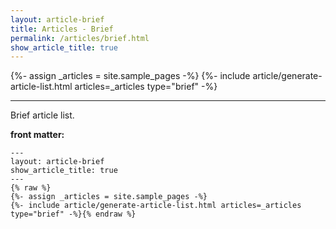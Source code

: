 ```yaml
---
layout: article-brief
title: Articles - Brief
permalink: /articles/brief.html
show_article_title: true
---
```


<!-- <div class="article__content" markdown="1"> -->

{%- assign _articles = site.sample_pages -%}
{%- include article/generate-article-list.html articles=_articles type="brief" -%}

<!-- =========================== -->

---

Brief article list.

<!--more-->

**front matter:**

```
---
layout: article-brief
show_article_title: true
---
{% raw %}
{%- assign _articles = site.sample_pages -%}
{%- include article/generate-article-list.html articles=_articles type="brief" -%}{% endraw %}
```

<!-- </div> -->
